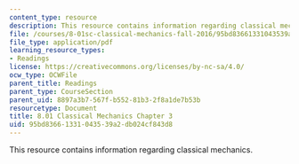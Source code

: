 ```yaml
---
content_type: resource
description: This resource contains information regarding classical mechanics.
file: /courses/8-01sc-classical-mechanics-fall-2016/95bd83661331043539a2db024cf843d8_MIT8_01F16_chapter3.pdf
file_type: application/pdf
learning_resource_types:
- Readings
license: https://creativecommons.org/licenses/by-nc-sa/4.0/
ocw_type: OCWFile
parent_title: Readings
parent_type: CourseSection
parent_uid: 8897a3b7-567f-b552-81b3-2f8a1de7b53b
resourcetype: Document
title: 8.01 Classical Mechanics Chapter 3
uid: 95bd8366-1331-0435-39a2-db024cf843d8
---
```

This resource contains information regarding classical mechanics.